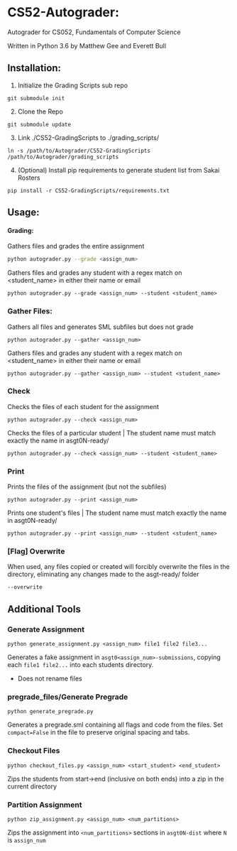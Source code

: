 # CS52-Autograder:

Autograder for CS052, Fundamentals of Computer Science

Written in Python 3.6 by Matthew Gee and Everett Bull

## Installation:

1.  Initialize the Grading Scripts sub repo

~~~
git submodule init
~~~

2.  Clone the Repo

~~~
git submodule update
~~~

3.  Link ./CS52-GradingScripts to ./grading_scripts/
~~~
ln -s /path/to/Autograder/CS52-GradingScripts /path/to/Autograder/grading_scripts
~~~

4.  (Optional) Install pip requirements to generate student list from Sakai Rosters
~~~
pip install -r CS52-GradingScripts/requirements.txt
~~~

## Usage:

#### Grading:

Gathers files and grades the entire assignment

```Bash
python autograder.py --grade <assign_num> 
```
Gathers files and grades any student with a regex match on <student_name> in either their name or email
```
python autograder.py --grade <assign_num> --student <student_name>
```

### Gather Files:

Gathers all files and generates SML subfiles but does not grade
```
python autograder.py --gather <assign_num>
```

Gathers files and grades any student with a regex match on <student_name> in either their name or email
```
python autograder.py --gather <assign_num> --student <student_name>
```

### Check

Checks the files of each student for the assignment
```
python autograder.py --check <assign_num>
```
Checks the files of a particular student
| The student name must match exactly the name in asgt0N-ready/
```
python autograder.py --check <assign_num> --student <student_name>
```

### Print

Prints the files of the assignment (but not the subfiles)
```
python autograder.py --print <assign_num>
```
Prints one student's files
| The student name must match exactly the name in asgt0N-ready/
```
python autograder.py --print <assign_num> --student <student_name>
```

### [Flag] Overwrite 

When used, any files copied or created will forcibly overwrite the files in the directory, eliminating any changes made to the asgt-ready/ folder

```
--overwrite
```

## Additional Tools

### Generate Assignment

```
python generate_assignment.py <assign_num> file1 file2 file3...
```
Generates a fake assignment in ```asgt0<assign_num>-submissions```, copying each ```file1 file2...``` into each students directory.

* Does not rename files


### pregrade_files/Generate Pregrade

```
python generate_pregrade.py
```

Generates a pregrade.sml containing all flags and code from the files.  Set ```compact=False``` in the file to preserve original spacing and tabs. 


### Checkout Files
```
python checkout_files.py <assign_num> <start_student> <end_student>
```

Zips the students from start->end (inclusive on both ends) into a zip in the current directory

### Partition Assignment
```
python zip_assignment.py <assign_num> <num_partitions>
```

Zips the assignment into `<num_partitions>` sections in `asgt0N-dist` where `N` is `assign_num`











